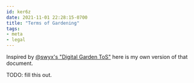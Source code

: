 ```yaml
---
id: ker6z
date: 2021-11-01 22:28:15-0700
title: "Terms of Gardening"
tags:
- meta
- legal
---
```


Inspired by [@swyx's "Digital Garden ToS"](https://www.swyx.io/digital-garden-tos/) here is my own
version of that document.

TODO: fill this out.
